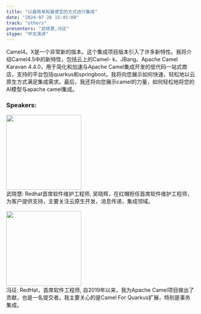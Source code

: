 ```yaml
---
title: "以最简单和最便宜的方式进行集成"
date: "2024-07-26 15:45:00" 
track: "others"
presenters: "武晓慧,冯征"
stype: "中文演讲"
---
```

Camel4。X是一个非常新的版本。这个集成项目版本引入了许多新特性。我将介绍Camel4.5中的新特性，包括云上的Camel- k、JBang、Apache Camel Karavan 4.4.0，用于简化和加速与Apache Camel集成开发的低代码一站式商店，支持的平台包括quarkus和springboot。我将向您展示如何快速、轻松地以云原生方式满足集成需求。最后，我还将向您展示camel的力量，如何轻松地将您的AI模型与apache camel集成。
 ### Speakers: 
 <img src="https://sessionize.com/image/e988-400o400o1-HeJc6unYc27myQAbSfqTs3.jpg" width="200" /><br>武晓慧: Redhat首席软件维护工程师, 吴晓辉，在红帽担任首席软件维护工程师，为客户提供支持，主要关注云原生开发，消息传递，集成领域。
 <br><br><img src="https://sessionize.com/image/c3d2-400o400o1-4VS9GCsD5SU6srWo5bGoRp.jpg" width="200" /><br>冯征: RedHat，首席软件工程师, 自2019年以来，我为Apache Camel项目做出了贡献，也是一名提交者。我主要关心的是Camel For Quarkus扩展，特别是事务集成。
 <br><br>